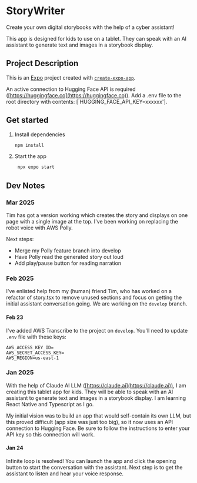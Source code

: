 # StoryWriter

Create your own digital storybooks with the help of a cyber assistant!

This app is designed for kids to use on a tablet. They can speak with an AI assistant to generate text and images in a storybook display.

## Project Description
This is an [Expo](https://expo.dev) project created with [`create-expo-app`](https://www.npmjs.com/package/create-expo-app).

An active connection to Hugging Face API is required ([https://huggingface.co](https://huggingface.co)). Add a .env file to the root directory with contents: [`HUGGING_FACE_API_KEY=xxxxxx'].

## Get started

1. Install dependencies

   ```bash
   npm install
   ```

2. Start the app

   ```bash
    npx expo start
   ```

## Dev Notes

### Mar 2025
Tim has got a version working which creates the story and displays on one page with a single image at the top. I've been working on replacing the robot voice with AWS Polly.

Next steps:

- Merge my Polly feature branch into develop
- Have Polly read the generated story out loud
- Add play/pause button for reading narration

### Feb 2025
I've enlisted help from my (human) friend Tim, who has worked on a refactor of story.tsx to remove unused sections and focus on getting the initial assistant conversation going. We are working on the `develop` branch.

#### Feb 23
I've added AWS Transcribe to the project on `develop`. You'll need to update `.env` file with these keys:

```
AWS_ACCESS_KEY_ID=
AWS_SECRET_ACCESS_KEY=
AWS_REGION=us-east-1
```

### Jan 2025
With the help of Claude AI LLM ([https://claude.ai](https://claude.ai)), I am creating this tablet app for kids. They will be able to speak with an AI assistant to generate text and images in a storybook display. I am learning React Native and Typescript as I go.

My initial vision was to build an app that would self-contain its own LLM, but this proved difficult (app size was just too big), so it now uses an API connection to Hugging Face. Be sure to follow the instructions to enter your API key so this connection will work.

#### Jan 24
Infinite loop is resolved! You can launch the app and click the opening button to start the conversation with the assistant.
Next step is to get the assistant to listen and hear your voice response.


